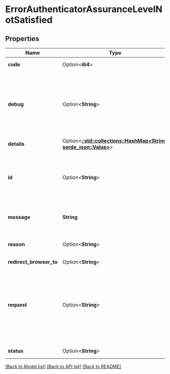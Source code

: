 # ErrorAuthenticatorAssuranceLevelNotSatisfied

## Properties

Name | Type | Description | Notes
------------ | ------------- | ------------- | -------------
**code** | Option<**i64**> | The status code | [optional]
**debug** | Option<**String**> | Debug information  This field is often not exposed to protect against leaking sensitive information. | [optional]
**details** | Option<[**::std::collections::HashMap<String, serde_json::Value>**](serde_json::Value.md)> | Further error details | [optional]
**id** | Option<**String**> | The error ID  Useful when trying to identify various errors in application logic. | [optional]
**message** | **String** | Error message  The error's message. | 
**reason** | Option<**String**> | A human-readable reason for the error | [optional]
**redirect_browser_to** | Option<**String**> |  | [optional]
**request** | Option<**String**> | The request ID  The request ID is often exposed internally in order to trace errors across service architectures. This is often a UUID. | [optional]
**status** | Option<**String**> | The status description | [optional]

[[Back to Model list]](../README.md#documentation-for-models) [[Back to API list]](../README.md#documentation-for-api-endpoints) [[Back to README]](../README.md)


